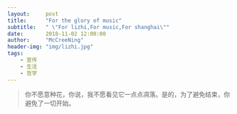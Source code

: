 ```yaml
---
layout:     post
title:      "For the glory of music"
subtitle:   " \"For lizhi,For music,For shanghai\""
date:       2018-11-02 12:00:00
author:     "McCreeNing"
header-img: "img/lizhi.jpg"
tags:
    - 宣传
    - 生活
    - 哲学
---
```


> 你不愿意种花，你说，我不愿看见它一点点凋落。是的，为了避免结束，你避免了一切开始。

> 
